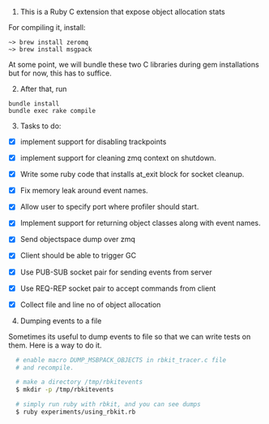 1. This is a Ruby C extension that expose object allocation stats

For compiling it, install:

```
~> brew install zeromq
~> brew install msgpack
```

At some point, we will bundle these two C libraries during gem installations
but for now, this has to suffice.

2. After that, run

```
bundle install
bundle exec rake compile
```

3. Tasks to do:

* [X] implement support for disabling trackpoints
* [X] implement support for cleaning zmq context on shutdown.
* [X] Write some ruby code that installs at_exit block for socket cleanup.
* [X] Fix memory leak around event names.
* [X] Allow user to specify port where profiler should start.
* [X] Implement support for returning object classes along with event names.
* [X] Send objectspace dump over zmq
* [X] Client should be able to trigger GC
* [X] Use PUB-SUB socket pair for sending events from server
* [X] Use REQ-REP socket pair to accept commands from client
* [X] Collect file and line no of object allocation


4. Dumping events to a file

Sometimes its useful to dump events to file so that we can write tests on
them. Here is a way to do it.

```sh
  # enable macro DUMP_MSBPACK_OBJECTS in rbkit_tracer.c file
  # and recompile.

  # make a directory /tmp/rbkitevents
  $ mkdir -p /tmp/rbkitevents

  # simply run ruby with rbkit, and you can see dumps
  $ ruby experiments/using_rbkit.rb
```
